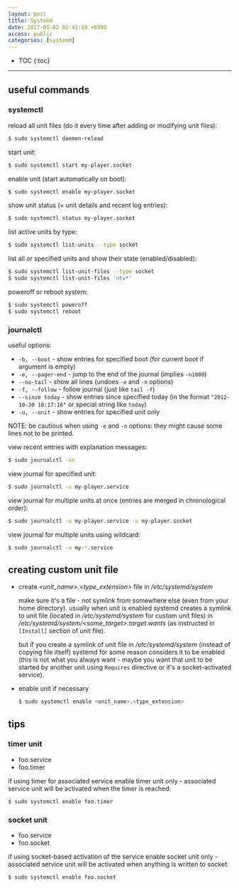 ```yaml
---
layout: post
title: Systemd
date: 2017-05-02 02:41:19 +0300
access: public
categories: [systemd]
---
```


<!-- more -->

* TOC
{:toc}
<hr>

## useful commands

### systemctl

reload all unit files (do it every time after adding or modifying unit files):

```sh
$ sudo systemctl daemon-reload
```

start unit:

```sh
$ sudo systemctl start my-player.socket
```

enable unit (start automatically on boot):

```sh
$ sudo systemctl enable my-player.socket
```

show unit status (+ unit details and recent log entries):

```sh
$ sudo systemctl status my-player.socket
```

list active units by type:

```sh
$ sudo systemctl list-units --type socket
```

list all or specified units and show their state (enabled/disabled):

```sh
$ sudo systemctl list-unit-files --type socket
$ sudo systemctl list-unit-files 'ntv*'
```

poweroff or reboot system:

```sh
$ sudo systemctl poweroff
$ sudo systemctl reboot
```

### journalctl

useful options:

- `-b, --boot` - show entries for specified boot
  (for current boot if argument is empty)
- `-e, --pager-end` - jump to the end of the journal
  (implies `-n1000`)
- `--no-tail` - show all lines
  (undoes `-e` and `-n` options)
- `-f, --follow` - follow journal (just like `tail -f`)
- `--since today` - show entries since specified today
  (in the format `"2012-10-30 18:17:16"` or special string like `today`)
- `-u, --unit` - show entries for specified unit only

NOTE: be cautious when using `-e` and `-n` options:
      they might cause some lines not to be printed.

view recent entries with explanation messages:

```sh
$ sudo journalctl -xn
```

view journal for specified unit:

```sh
$ sudo journalctl -u my-player.service
```

view journal for multiple units at once
(entries are merged in chronological order):

```sh
$ sudo journalctl -u my-player.service -u my-player.socket
```

view journal for multiple units using wildcard:

```sh
$ sudo journalctl -u my-*.service
```

## creating custom unit file

- create _\<unit_name\>.\<type_extension\>_ file in _/etc/systemd/system_

  make sure it's a file - not symlink from somewhere else (even from your
  home directory). usually when unit is enabled systemd creates a symlink
  to unit file (located in _/etc/systemd/system_ for custom unit files)
  in _/etc/systemd/system/\<some_target\>.target.wants_ (as instructed in
  `[Install]` section of unit file).

  but if you create a symlink of unit file in _/etc/systemd/system_
  (instead of copying file itself) systemd for some reason considers
  it to be enabled (this is not what you always want - maybe you want
  that unit to be started by another unit using `Requires` directive
  or it's a socket-activated service).

- enable unit if necessary

  ```sh
  $ sudo systemctl enable <unit_name>.<type_extension>
  ```

## tips

### timer unit

- foo.service
- foo.timer

if using timer for associated service enable timer unit only -
associated service unit will be activated when the timer is reached:

```sh
$ sudo systemctl enable foo.timer
```

### socket unit

- foo.service
- foo.socket

if using socket-based activation of the service enable socket unit only -
associated service unit will be activated when anything is written to socket:

```sh
$ sudo systemctl enable foo.socket
```
